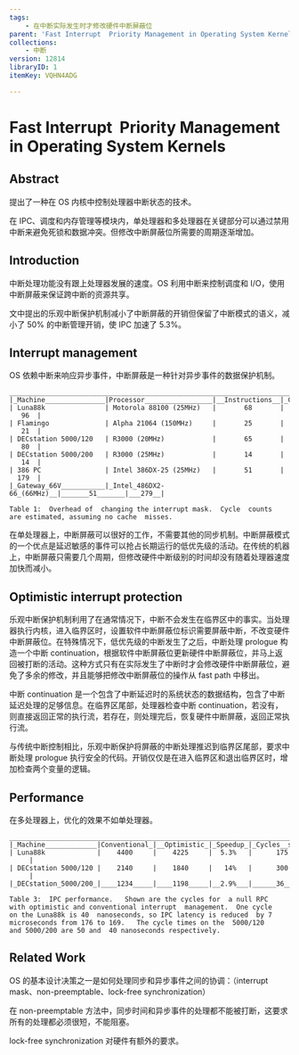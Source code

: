```yaml
---
tags:
    - 在中断实际发生时才修改硬件中断屏蔽位
parent: 'Fast Interrupt  Priority Management in Operating System Kernels'
collections:
    - 中断
version: 12814
libraryID: 1
itemKey: VQHN4ADG

---
```

# Fast Interrupt  Priority Management in Operating System Kernels

## Abstract

提出了一种在 OS 内核中控制处理器中断状态的技术。

在 IPC、调度和内存管理等模块内，单处理器和多处理器在关键部分可以通过禁用中断来避免死锁和数据冲突。但修改中断屏蔽位所需要的周期逐渐增加。

## Introduction

中断处理功能没有跟上处理器发展的速度。OS 利用中断来控制调度和 I/O，使用中断屏蔽来保证跨中断的资源共享。

文中提出的乐观中断保护机制减小了中断屏蔽的开销但保留了中断模式的语义，减小了 50% 的中断管理开销，使 IPC 加速了 5.3%。

## Interrupt management

OS 依赖中断来响应异步事件，中断屏蔽是一种针对异步事件的数据保护机制。

    ______________________________________________________________________________
    |_Machine_______________|Processor_________________|__Instructions__|_Cycles_|
    | Luna88k               | Motorola 88100 (25MHz)   |       68       |    96  |
    | Flamingo              | Alpha 21064 (150MHz)     |       25       |    21  |
    | DECstation 5000/120   | R3000 (20MHz)            |       65       |    80  |
    | DECstation 5000/200   | R3000 (25MHz)            |       14       |    14  |
    | 386 PC                | Intel 386DX-25 (25MHz)   |       51       |   179  |
    |_Gateway_66V___________|_Intel_486DX2-66_(66MHz)__|_______51_______|___279__|

    Table 1:  Overhead of  changing the interrupt mask.  Cycle  counts
    are estimated, assuming no cache  misses.

在单处理器上，中断屏蔽可以很好的工作，不需要其他的同步机制。中断屏蔽模式的一个优点是延迟敏感的事件可以抢占长期运行的低优先级的活动。在传统的机器上，中断屏蔽只需要几个周期，但修改硬件中断级别的时间却没有随着处理器速度加快而减小。

## Optimistic interrupt protection

乐观中断保护机制利用了在通常情况下，中断不会发生在临界区中的事实。当处理器执行内核，进入临界区时，设置软件中断屏蔽位标识需要屏蔽中断，不改变硬件中断屏蔽位。在特殊情况下，低优先级的中断发生了之后，中断处理 prologue 构造一个中断 continuation，根据软件中断屏蔽位更新硬件中断屏蔽位，并马上返回被打断的活动。这种方式只有在实际发生了中断时才会修改硬件中断屏蔽位，避免了多余的修改，并且能够把修改中断屏蔽位的操作从 fast path 中移出。

中断 continuation 是一个包含了中断延迟时的系统状态的数据结构，包含了中断延迟处理的足够信息。在临界区尾部，处理器检查中断 continuation，若没有，则直接返回正常的执行流，若存在，则处理完后，恢复硬件中断屏蔽，返回正常执行流。

与传统中断控制相比，乐观中断保护将屏蔽的中断处理推迟到临界区尾部，要求中断处理 prologue 执行安全的代码。开销仅仅是在进入临界区和退出临界区时，增加检查两个变量的逻辑。

## Performance

在多处理器上，优化的效果不如单处理器。

    _____________________________________________________________________________
    |_Machine_____________|Conventional_|__Optimistic_|_Speedup_|_Cycles__saved_|
    | Luna88k             |    4400     |    4225     |  5.3%   |      175      |
    | DECstation 5000/120 |    2140     |    1840     |   14%   |      300      |
    |_DECstation_5000/200_|____1234_____|____1198_____|__2.9%___|______36_______|

    Table 3:  IPC performance.   Shown are the cycles for  a null RPC
    with optimistic and conventional interrupt  management.  One cycle
    on the Luna88k is 40  nanoseconds, so IPC latency is reduced  by 7
    microseconds from 176 to 169.   The cycle times on the  5000/120
    and 5000/200 are 50 and  40 nanoseconds respectively.

## Related Work

OS 的基本设计决策之一是如何处理同步和异步事件之间的协调：（interrupt mask、non-preemptable、lock-free synchronization）

在 non-preemptable 方法中，同步时间和异步事件的处理都不能被打断，这要求所有的处理都必须很短，不能阻塞。

lock-free synchronization 对硬件有额外的要求。
